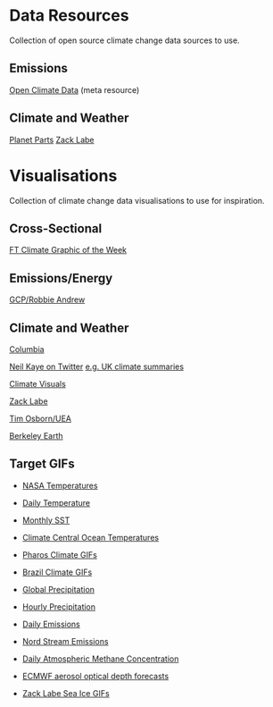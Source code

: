 # Data Resources
Collection of open source climate change data sources to use.

## Emissions

[Open Climate Data](http://openclimatedata.net/) (meta resource)

## Climate and Weather

[Planet Parts](https://planet.parts/)
[Zack Labe](https://zacklabe.com/resources-and-data-references/)

# Visualisations
Collection of climate change data visualisations to use for inspiration.

## Cross-Sectional

[FT Climate Graphic of the Week](https://www.ft.com/climate-capital)

## Emissions/Energy

[GCP/Robbie Andrew](https://robbieandrew.github.io/GCB2021/)

## Climate and Weather

[Columbia](http://www.columbia.edu/~mhs119/)

[Neil Kaye on Twitter](https://mobile.twitter.com/neilrkaye) [e.g. UK climate summaries](https://mobile.twitter.com/neilrkaye/status/1466062436415512583)

[Climate Visuals](https://ed-hawkins.github.io/climate-visuals/)

[Zack Labe](https://zacklabe.com/arctic-sea-ice-figures/)

[Tim Osborn/UEA](https://crudata.uea.ac.uk/~timo/diag/tempdiag.htm)

[Berkeley Earth](http://berkeleyearth.org/data-visualization/)

## Target GIFs 


- [NASA Temperatures](https://earthobservatory.nasa.gov/images/150152/a-july-of-extremes)

- [Daily Temperature](https://twitter.com/neilrkaye/status/1479407670692134917)

- [Monthly SST](https://twitter.com/giswqs/status/1477252204767633408)

- [Climate Central Ocean Temperatures](https://www.climatecentral.org/climate-matters/ocean-warming)


- [Pharos Climate GIFs](https://mangrove-denim-956.notion.site/c0ce8d0de8014b68b7953230f488e41b?v=50b3300261844e2f8a8c19e9a8755e1c)

- [Brazil Climate GIFs](https://twitter.com/dr_xeo/status/1526846826334363648)

- [Global Precipitation](https://twitter.com/Hydrology_IRPI/status/1526212806026076160)

- [Hourly Precipitation](https://twitter.com/FabClimate/status/1522293296713895937)



- [Daily Emissions](https://twitter.com/LiuzhuLiu/status/1456275505905221644)

- [Nord Stream Emissions](https://twitter.com/CEA_Officiel/status/1577692609803390979)



- [Daily Atmospheric Methane Concentration](https://atmosphere.copernicus.eu/new-cams-dataset-reveals-long-term-trends-greenhouse-gases)

- [ECMWF aerosol optical depth forecasts](https://twitter.com/m_parrington/status/1556585667949481984)

- [Zack Labe Sea Ice GIFs](https://zacklabe.com/arctic-sea-ice-volumethickness/)







